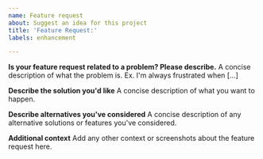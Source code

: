 ```yaml
---
name: Feature request
about: Suggest an idea for this project
title: 'Feature Request:'
labels: enhancement

---
```


**Is your feature request related to a problem? Please describe.**
A concise description of what the problem is. Ex. I'm always frustrated when [...]

**Describe the solution you'd like**
A concise description of what you want to happen.

**Describe alternatives you've considered**
A concise description of any alternative solutions or features you've considered.

**Additional context**
Add any other context or screenshots about the feature request here.
